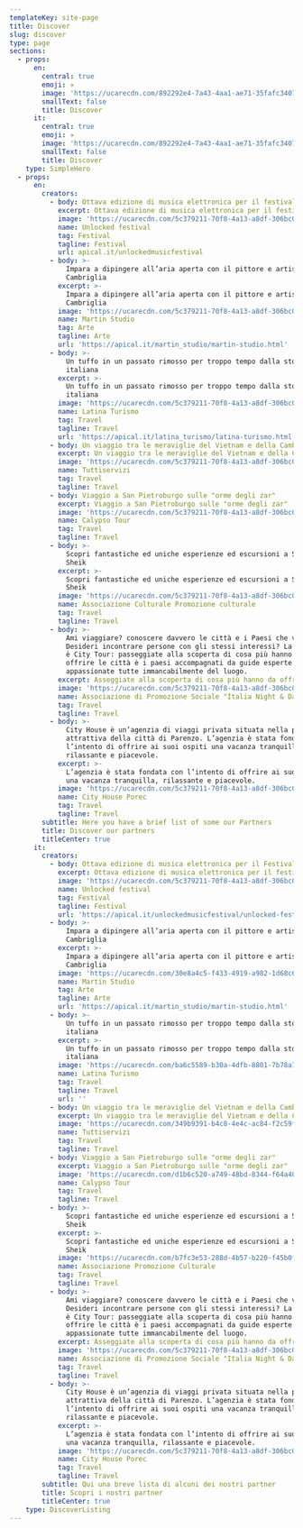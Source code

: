 ```yaml
---
templateKey: site-page
title: Discover
slug: discover
type: page
sections:
  - props:
      en:
        central: true
        emoji: ✈️
        image: 'https://ucarecdn.com/892292e4-7a43-4aa1-ae71-35fafc340758/'
        smallText: false
        title: Discover
      it:
        central: true
        emoji: ✈️
        image: 'https://ucarecdn.com/892292e4-7a43-4aa1-ae71-35fafc340758/'
        smallText: false
        title: Discover
    type: SimpleHero
  - props:
      en:
        creators:
          - body: Ottava edizione di musica elettronica per il festival siciliano
            excerpt: Ottava edizione di musica elettronica per il festival siciliano
            image: 'https://ucarecdn.com/5c379211-70f8-4a13-a8df-306bc0de15e0/'
            name: Unlocked festival
            tag: Festival
            tagline: Festival
            url: apical.it/unlockedmusicfestival
          - body: >-
              Impara a dipingere all’aria aperta con il pittore e artista Martin
              Cambriglia
            excerpt: >-
              Impara a dipingere all’aria aperta con il pittore e artista Martin
              Cambriglia
            image: 'https://ucarecdn.com/5c379211-70f8-4a13-a8df-306bc0de15e0/'
            name: Martin Studio
            tag: Arte
            tagline: Arte
            url: 'https://apical.it/martin_studio/martin-studio.html'
          - body: >-
              Un tuffo in un passato rimosso per troppo tempo dalla storia
              italiana
            excerpt: >-
              Un tuffo in un passato rimosso per troppo tempo dalla storia
              italiana
            image: 'https://ucarecdn.com/5c379211-70f8-4a13-a8df-306bc0de15e0/'
            name: Latina Turismo
            tag: Travel
            tagline: Travel
            url: 'https://apical.it/latina_turismo/latina-turismo.html'
          - body: Un viaggio tra le meraviglie del Vietnam e della Cambogia
            excerpt: Un viaggio tra le meraviglie del Vietnam e della Cambogia
            image: 'https://ucarecdn.com/5c379211-70f8-4a13-a8df-306bc0de15e0/'
            name: Tuttiservizi
            tag: Travel
            tagline: Travel
          - body: Viaggio a San Pietroburgo sulle "orme degli zar"
            excerpt: Viaggio a San Pietroburgo sulle "orme degli zar"
            image: 'https://ucarecdn.com/5c379211-70f8-4a13-a8df-306bc0de15e0/'
            name: Calypso Tour
            tag: Travel
            tagline: Travel
          - body: >-
              Scopri fantastiche ed uniche esperienze ed escursioni a Sharm el
              Sheik
            excerpt: >-
              Scopri fantastiche ed uniche esperienze ed escursioni a Sharm el
              Sheik
            image: 'https://ucarecdn.com/5c379211-70f8-4a13-a8df-306bc0de15e0/'
            name: Associazione Culturale Promozione culturale
            tag: Travel
            tagline: Travel
          - body: >-
              Ami viaggiare? conoscere davvero le città e i Paesi che visiti?
              Desideri incontrare persone con gli stessi interessi? La risposta
              è City Tour: passeggiate alla scoperta di cosa più hanno da
              offrire le città è i paesi accompagnati da guide esperte e
              appassionate tutte immancabilmente del luogo.
            excerpt: Asseggiate alla scoperta di cosa più hanno da offrire le città
            image: 'https://ucarecdn.com/5c379211-70f8-4a13-a8df-306bc0de15e0/'
            name: Associazione di Promozione Sociale "Italia Night & Day"
            tag: Travel
            tagline: Travel
          - body: >-
              City House è un’agenzia di viaggi privata situata nella parte più
              attrattiva della città di Parenzo. L’agenzia è stata fondata con
              l’intento di offrire ai suoi ospiti una vacanza tranquilla,
              rilassante e piacevole.
            excerpt: >-
              L’agenzia è stata fondata con l’intento di offrire ai suoi ospiti
              una vacanza tranquilla, rilassante e piacevole.
            image: 'https://ucarecdn.com/5c379211-70f8-4a13-a8df-306bc0de15e0/'
            name: City House Porec
            tag: Travel
            tagline: Travel
        subtitle: Here you have a brief list of some our Partners
        title: Discover our partners
        titleCenter: true
      it:
        creators:
          - body: Ottava edizione di musica elettronica per il Festival siciliano
            excerpt: Ottava edizione di musica elettronica per il festival siciliano
            image: 'https://ucarecdn.com/5c379211-70f8-4a13-a8df-306bc0de15e0/'
            name: Unlocked festival
            tag: Festival
            tagline: Festival
            url: 'https://apical.it/unlockedmusicfestival/unlocked-festival.html'
          - body: >-
              Impara a dipingere all’aria aperta con il pittore e artista Martin
              Cambriglia
            excerpt: >-
              Impara a dipingere all’aria aperta con il pittore e artista Martin
              Cambriglia
            image: 'https://ucarecdn.com/30e8a4c5-f433-4919-a982-1d68c68fba07/'
            name: Martin Studio
            tag: Arte
            tagline: Arte
            url: 'https://apical.it/martin_studio/martin-studio.html'
          - body: >-
              Un tuffo in un passato rimosso per troppo tempo dalla storia
              italiana
            excerpt: >-
              Un tuffo in un passato rimosso per troppo tempo dalla storia
              italiana
            image: 'https://ucarecdn.com/ba6c5589-b30a-4dfb-8801-7b78a741bf39/'
            name: Latina Turismo
            tag: Travel
            tagline: Travel
            url: ''
          - body: Un viaggio tra le meraviglie del Vietnam e della Cambogia
            excerpt: Un viaggio tra le meraviglie del Vietnam e della Cambogia
            image: 'https://ucarecdn.com/349b9391-b4c8-4e4c-ac84-f2c59f9b0c4b/'
            name: Tuttiservizi
            tag: Travel
            tagline: Travel
          - body: Viaggio a San Pietroburgo sulle "orme degli zar"
            excerpt: Viaggio a San Pietroburgo sulle "orme degli zar"
            image: 'https://ucarecdn.com/d1b6c520-a749-48bd-8344-f64a40909de0/'
            name: Calypso Tour
            tag: Travel
            tagline: Travel
          - body: >-
              Scopri fantastiche ed uniche esperienze ed escursioni a Sharm el
              Sheik
            excerpt: >-
              Scopri fantastiche ed uniche esperienze ed escursioni a Sharm el
              Sheik
            image: 'https://ucarecdn.com/b7fc3e53-288d-4b57-b220-f45b0f993971/'
            name: Associazione Promozione Culturale
            tag: Travel
            tagline: Travel
          - body: >-
              Ami viaggiare? conoscere davvero le città e i Paesi che visiti?
              Desideri incontrare persone con gli stessi interessi? La risposta
              è City Tour: passeggiate alla scoperta di cosa più hanno da
              offrire le città è i paesi accompagnati da guide esperte e
              appassionate tutte immancabilmente del luogo.
            excerpt: Asseggiate alla scoperta di cosa più hanno da offrire le città
            image: 'https://ucarecdn.com/5c379211-70f8-4a13-a8df-306bc0de15e0/'
            name: Associazione di Promozione Sociale "Italia Night & Day"
            tag: Travel
            tagline: Travel
          - body: >-
              City House è un’agenzia di viaggi privata situata nella parte più
              attrattiva della città di Parenzo. L’agenzia è stata fondata con
              l’intento di offrire ai suoi ospiti una vacanza tranquilla,
              rilassante e piacevole.
            excerpt: >-
              L’agenzia è stata fondata con l’intento di offrire ai suoi ospiti
              una vacanza tranquilla, rilassante e piacevole.
            image: 'https://ucarecdn.com/5c379211-70f8-4a13-a8df-306bc0de15e0/'
            name: City House Porec
            tag: Travel
            tagline: Travel
        subtitle: Qui una breve lista di alcuni dei nostri partner
        title: Scopri i nostri partner
        titleCenter: true
    type: DiscoverListing
---
```


